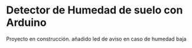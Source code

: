 ﻿# Detector de Humedad de suelo con Arduino
 
 Proyecto en construcción.
 añadido led de aviso en caso de humedad baja
 
 
